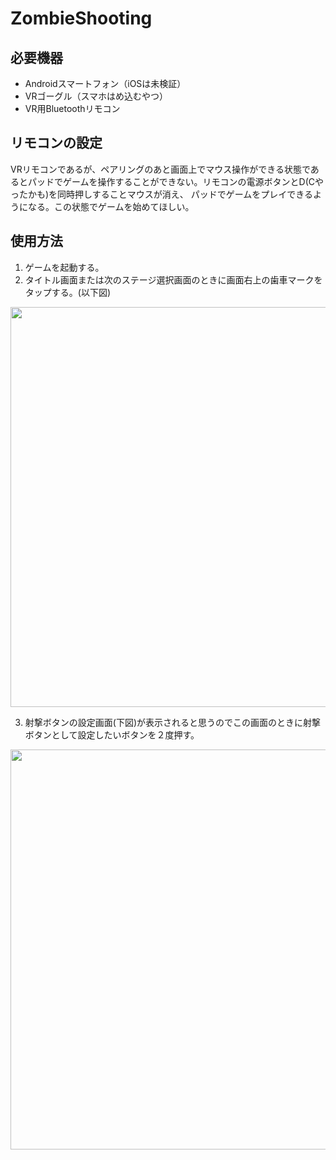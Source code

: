 # ZombieShooting

## 必要機器
- Androidスマートフォン（iOSは未検証）
- VRゴーグル（スマホはめ込むやつ）
- VR用Bluetoothリモコン

## リモコンの設定
VRリモコンであるが、ペアリングのあと画面上でマウス操作ができる状態であるとパッドでゲームを操作することができない。リモコンの電源ボタンとD(Cやったかも)を同時押しすることマウスが消え、
パッドでゲームをプレイできるようになる。この状態でゲームを始めてほしい。

## 使用方法
1. ゲームを起動する。
2. タイトル画面または次のステージ選択画面のときに画面右上の歯車マークをタップする。(以下図)
<p align="center">
  <img src="https://user-images.githubusercontent.com/57338033/230922488-bac73785-296b-44ba-945f-fa3333271ff9.png" width="640px" />
</p>

3. 射撃ボタンの設定画面(下図)が表示されると思うのでこの画面のときに射撃ボタンとして設定したいボタンを２度押す。
<p align="center">
  <img src="https://user-images.githubusercontent.com/57338033/230924603-ac5e7f6b-fc29-4a33-a88c-f3336b4a1d6d.png" width="640px" />
</p>
